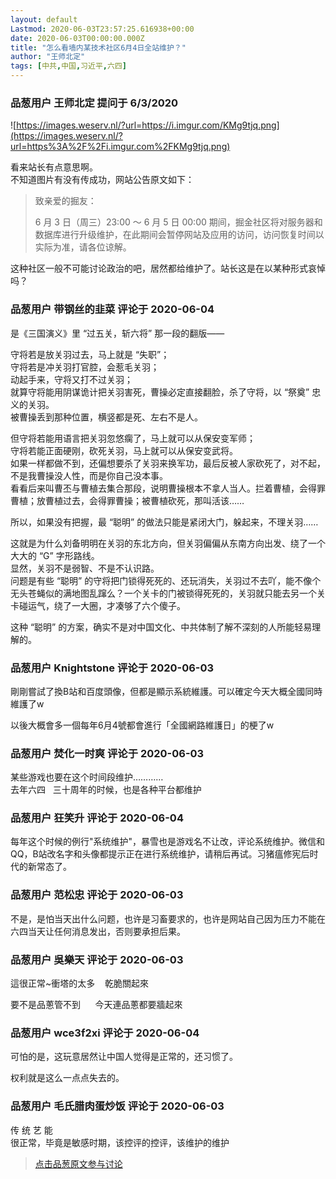 ```yaml
---
layout: default
Lastmod: 2020-06-03T23:57:25.616938+00:00
date: 2020-06-03T00:00:00.000Z
title: "怎么看墙内某技术社区6月4日全站维护？"
author: "王师北定"
tags: [中共,中国,习近平,六四]
---
```



### 品葱用户 **王师北定** 提问于 6/3/2020
    
![https://images.weserv.nl/?url=https://i.imgur.com/KMg9tjq.png](https://images.weserv.nl/?url=https%3A%2F%2Fi.imgur.com%2FKMg9tjq.png)  
  
看来站长有点意思啊。  
不知道图片有没有传成功，网站公告原文如下：  

> 致亲爱的掘友：  
>   
> 6 月 3 日（周三）23:00 ～ 6 月 5 日 00:00 期间，掘金社区将对服务器和数据库进行升级维护，在此期间会暂停网站及应用的访问，访问恢复时间以实际为准，请各位谅解。

  
这种社区一般不可能讨论政治的吧，居然都给维护了。站长这是在以某种形式哀悼吗？
    
                

### 品葱用户 **带钢丝的韭菜** 评论于 2020-06-04
        
是《三国演义》里 “过五关，斩六将” 那一段的翻版——  
  
守将若是放关羽过去，马上就是 “失职”；  
守将若是冲关羽打官腔，会惹毛关羽；  
动起手来，守将又打不过关羽；  
就算守将能用阴谋诡计把关羽害死，曹操必定直接翻脸，杀了守将，以 “祭奠” 忠义的关羽。  
被曹操丢到那种位置，横竖都是死、左右不是人。  
  
但守将若能用语言把关羽忽悠瘸了，马上就可以从保安变军师；  
守将若能正面硬刚，砍死关羽，马上就可以从保安变武将。  
如果一样都做不到，还偏想要杀了关羽来换军功，最后反被人家砍死了，对不起，不是我曹操没人性，而是你自己没本事。  
看看后来叫曹丕与曹植去集合那段，说明曹操根本不拿人当人。拦着曹植，会得罪曹植；放曹植过去，会得罪曹操；被曹植砍死，那叫活该……  
  
所以，如果没有把握，最 “聪明” 的做法只能是紧闭大门，躲起来，不理关羽……  
  
这就是为什么刘备明明在关羽的东北方向，但关羽偏偏从东南方向出发、绕了一个大大的 “G” 字形路线。  
显然，关羽不是弱智、不是不认识路。  
问题是有些 “聪明” 的守将把门锁得死死的、还玩消失，关羽过不去吖，能不像个无头苍蝇似的满地图乱蹿么？一个关卡的门被锁得死死的，关羽就只能去另一个关卡碰运气，绕了一大圈，才凑够了六个傻子。  
  
这种 “聪明” 的方案，确实不是对中国文化、中共体制了解不深刻的人所能轻易理解的。
        
                

### 品葱用户 **Knightstone** 评论于 2020-06-03
        
剛剛嘗試了換B站和百度頭像，但都是顯示系統維護。可以確定今天大概全國同時維護了w  
  
以後大概會多一個每年6月4號都會進行「全國網路維護日」的梗了w
        
                

### 品葱用户 **焚化一时爽** 评论于 2020-06-03
        
某些游戏也要在这个时间段维护…………  
去年六四   三十周年的时候，也是各种平台都维护
        
                

### 品葱用户 **狂笑升** 评论于 2020-06-04
        
每年这个时候的例行"系统维护"，暴雪也是游戏名不让改，评论系统维护。微信和QQ，B站改名字和头像都提示正在进行系统维护，请稍后再试。习猪瘟修宪后时代的新常态了。
        
                

### 品葱用户 **范松忠** 评论于 2020-06-03
        
不是，是怕当天出什么问题，也许是习畜要求的，也许是网站自己因为压力不能在六四当天让任何消息发出，否则要承担后果。
        
                

### 品葱用户 **吳樂天** 评论于 2020-06-03
        
這很正常~衝塔的太多    乾脆關起來  
  
要不是品蔥管不到      今天連品蔥都要牆起來
        
                

### 品葱用户 **wce3f2xi** 评论于 2020-06-04
        
可怕的是，这玩意居然让中国人觉得是正常的，还习惯了。  
  
权利就是这么一点点失去的。
        
                

### 品葱用户 **毛氏腊肉蛋炒饭** 评论于 2020-06-03
        
传 统 艺 能  
很正常，毕竟是敏感时期，该控评的控评，该维护的维护
        
                





> [点击品葱原文参与讨论](https://pincong.rocks/question/26683?warning)

